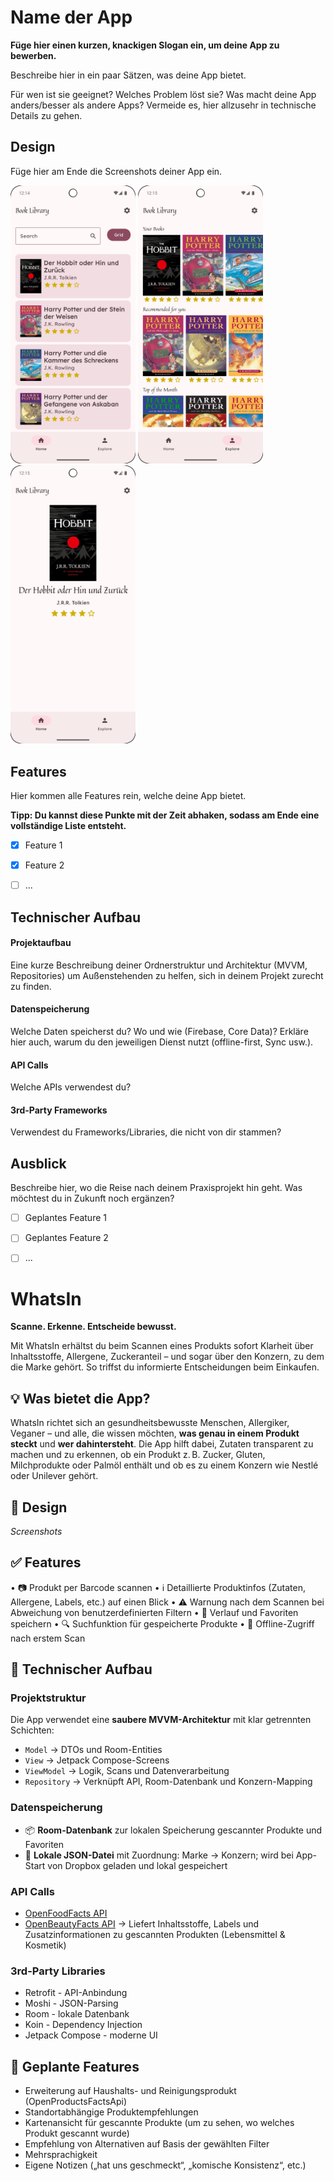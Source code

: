 # Name der App

**Füge hier einen kurzen, knackigen Slogan ein, um deine App zu bewerben.**

Beschreibe hier in ein paar Sätzen, was deine App bietet.

Für wen ist sie geeignet? Welches Problem löst sie? Was macht deine App anders/besser als andere Apps?
Vermeide es, hier allzusehr in technische Details zu gehen.


## Design
Füge hier am Ende die Screenshots deiner App ein.

<p>
  <img src="./img/screen1.png" width="200">
  <img src="./img/screen2.png" width="200">
  <img src="./img/screen3.png" width="200">
</p>


## Features
Hier kommen alle Features rein, welche deine App bietet.

**Tipp: Du kannst diese Punkte mit der Zeit abhaken, sodass am Ende eine vollständige Liste entsteht.**

- [x] Feature 1
- [x] Feature 2
- [ ] ...


## Technischer Aufbau

#### Projektaufbau
Eine kurze Beschreibung deiner Ordnerstruktur und Architektur (MVVM, Repositories) um Außenstehenden zu helfen, sich in deinem Projekt zurecht zu finden.

#### Datenspeicherung
Welche Daten speicherst du? Wo und wie (Firebase, Core Data)? Erkläre hier auch, warum du den jeweiligen Dienst nutzt (offline-first, Sync usw.).

#### API Calls
Welche APIs verwendest du?

#### 3rd-Party Frameworks
Verwendest du Frameworks/Libraries, die nicht von dir stammen?


## Ausblick
Beschreibe hier, wo die Reise nach deinem Praxisprojekt hin geht. Was möchtest du in Zukunft noch ergänzen?

- [ ] Geplantes Feature 1
- [ ] Geplantes Feature 2
- [ ] ...



# WhatsIn  
**Scanne. Erkenne. Entscheide bewusst.**

Mit WhatsIn erhältst du beim Scannen eines Produkts sofort Klarheit über Inhaltsstoffe, Allergene, Zuckeranteil – und sogar über den Konzern, zu dem die Marke gehört. So triffst du informierte Entscheidungen beim Einkaufen.

## 💡 Was bietet die App?

WhatsIn richtet sich an gesundheitsbewusste Menschen, Allergiker, Veganer – und alle, die wissen möchten, **was genau in einem Produkt steckt** und **wer dahintersteht**. Die App hilft dabei, Zutaten transparent zu machen und zu erkennen, ob ein Produkt z. B. Zucker, Gluten, Milchprodukte oder Palmöl enthält und ob es zu einem Konzern wie Nestlé oder Unilever gehört.

## 🎨 Design

*Screenshots*

## ✅ Features

• 📷 Produkt per Barcode scannen
• ℹ️ Detaillierte Produktinfos (Zutaten, Allergene, Labels, etc.) auf einen Blick
• ⚠️ Warnung nach dem Scannen bei Abweichung von benutzerdefinierten Filtern
• 📌 Verlauf und Favoriten speichern
• 🔍 Suchfunktion für gespeicherte Produkte
• 🔁 Offline-Zugriff nach erstem Scan


## 🧱 Technischer Aufbau

### Projektstruktur

Die App verwendet eine **saubere MVVM-Architektur** mit klar getrennten Schichten:

- `Model` → DTOs und Room-Entities
- `View` → Jetpack Compose-Screens
- `ViewModel` → Logik, Scans und Datenverarbeitung
- `Repository` → Verknüpft API, Room-Datenbank und Konzern-Mapping

### Datenspeicherung

- 📦 **Room-Datenbank** zur lokalen Speicherung gescannter Produkte und Favoriten
- 📁 **Lokale JSON-Datei** mit Zuordnung: Marke → Konzern; wird bei App-Start von Dropbox geladen und lokal gespeichert

### API Calls

-  [OpenFoodFacts API](https://world.openfoodfacts.org/)
-  [OpenBeautyFacts API](https://world.openbeautyfacts.org/)
→ Liefert Inhaltsstoffe, Labels und Zusatzinformationen zu gescannten Produkten (Lebensmittel & Kosmetik)

### 3rd-Party Libraries

- Retrofit - API-Anbindung
- Moshi - JSON-Parsing
- Room - lokale Datenbank
- Koin - Dependency Injection
- Jetpack Compose - moderne UI

## 🚀 Geplante Features

- Erweiterung auf Haushalts- und Reinigungsprodukt (OpenProductsFactsApi)
- Standortabhängige Produktempfehlungen
- Kartenansicht für gescannte Produkte (um zu sehen, wo welches Produkt gescannt wurde)
- Empfehlung von Alternativen auf Basis der gewählten Filter
- Mehrsprachigkeit
- Eigene Notizen („hat uns geschmeckt“, „komische Konsistenz“, etc.)
